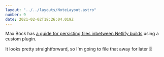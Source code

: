 ```yaml
---
layout: "../../layouts/NoteLayout.astro"
number: 9
date: 2021-02-02T18:26:04.019Z
---
```


Max Böck has [a guide for persisting files inbetween Netlify builds](https://mxb.dev/blog/persistent-build-folders-netlify/) using a custom plugin.

It looks pretty straightforward, so I'm going to file that away for later 🗄
